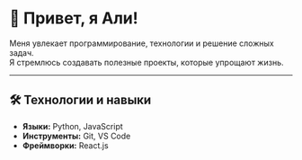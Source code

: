 # 👋 Привет, я Али!

Меня увлекает программирование, технологии и решение сложных задач.  
Я стремлюсь создавать полезные проекты, которые упрощают жизнь.

---

## 🛠️ Технологии и навыки

- **Языки:** Python, JavaScript
- **Инструменты:** Git, VS Code
- **Фреймворки:** React.js
